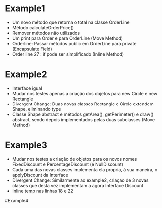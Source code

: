 # Example1
- Um novo método que retorna o total na classe OrderLine 
- Método calculateOrderPrice()
- Remover métodos não utilizados
- Um print para Order e para OrderLine (Move Method)
- Orderline: Passar métodos public em OrderLine para private (Encapsulate Field)
- Order line 27 : if pode ser simplificado (Inline Method)

# Example2
- Interface igual
- Mudar nos testes apenas a criação dos objetos para new Circle e new Rectangle
- Divergent Change: Duas novas classes Rectangle e Circle extendem Shape, eliminando type
- Classe Shape abstract e métodos getArea(), getPerimeter() e draw() abstract, sendo depois implementados pelas duas subclasses (Move Method)

# Example3
- Mudar nos testes a criação de objetos para os novos nomes FixedDiscount e PercentageDiscount (e NullDiscount)
- Cada uma das novas classes implementa ela propria, à sua maneira, o applyDiscount da Interface
- Divergent Change: Similarmente ao example2, criaçao de 3 novas classes que desta vez implementam a agora Interface Discount
- Inline temp nas linhas 18 e 22

#Example4